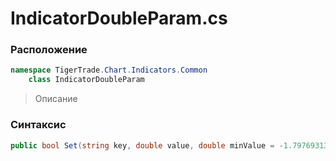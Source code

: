 
# IndicatorDoubleParam.cs
### Расположение
```csharp
namespace TigerTrade.Chart.Indicators.Common  
    class IndicatorDoubleParam
```

> Описание

### Синтаксис
```csharp
public bool Set(string key, double value, double minValue = -1.7976931348623157E+308, double maxValue = 1.7976931348623157E+308)
```
